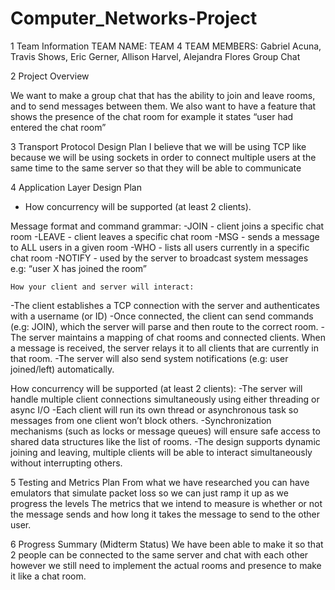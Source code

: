 # Computer_Networks-Project

1 Team Information
TEAM NAME: TEAM 4
TEAM MEMBERS: Gabriel Acuna, Travis Shows, Eric Gerner, Allison Harvel, Alejandra Flores
Group Chat

2 Project Overview

We want to make a group chat that has the ability to join and leave rooms, and to send messages between them. We also want to have a feature that shows the presence of the chat room for example it states “user had entered the chat room”


3 Transport Protocol Design Plan
I believe that we will be using TCP like because we will be using sockets in order to connect multiple users at the same time to the same server so that they will be able to communicate

4 Application Layer Design Plan
* How concurrency will be supported (at least 2 clients).


Message format and command grammar:
-JOIN <room> - client joins a specific chat room
-LEAVE <room> - client leaves a specific chat room 
-MSG <room> <room> - sends a message to ALL users in a given room
-WHO <room> - lists all users currently in a specific chat room
-NOTIFY <text> - used by the server to broadcast system messages e.g: “user X has joined the room”


	How your client and server will interact:
-The client establishes a TCP connection with the server and authenticates with a username (or ID)
-Once connected, the client can send commands (e.g: JOIN), which the server will parse and then route to the correct room. 
-The server maintains a mapping of chat rooms and connected clients. When a message is received, the server relays it to all clients that are currently in that room.
-The server will also send system notifications (e.g: user joined/left) automatically.


How concurrency will be supported (at least 2 clients):
-The server will handle multiple client connections simultaneously using either threading or async I/O
-Each client will run its own thread or asynchronous task so messages from one client won’t block others.
-Synchronization mechanisms (such as locks or message queues) will ensure safe access to shared data structures like the list of rooms.
-The design supports dynamic joining and leaving, multiple clients will be able to interact simultaneously without interrupting others.


5 Testing and Metrics Plan
From what we have researched you can have emulators that simulate packet loss so we can just ramp it up as we progress the levels
The metrics that we intend to measure is whether or not the message sends and how long it takes the message to send to the other user.

6 Progress Summary (Midterm Status)
We have been able to make it so that 2 people can be connected to the same server and chat with each other however we still need to implement the actual rooms and presence to make it like a chat room.

